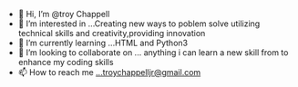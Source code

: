 - 👋 Hi, I’m @troy Chappell
- 👀 I’m interested in ...Creating new ways to poblem solve utilizing technical skills and creativity,providing innovation
- 🌱 I’m currently learning ...HTML and Python3
- 💞️ I’m looking to collaborate on ... anything i can learn a new skill from to enhance my coding skills
- 📫 How to reach me ...troychappelljr@gmail.com

<!---
Procoder412/Procoder412 is a ✨ special ✨ repository because its `README.md` (this file) appears on your GitHub profile.
You can click the Preview link to take a look at your changes.
--->
